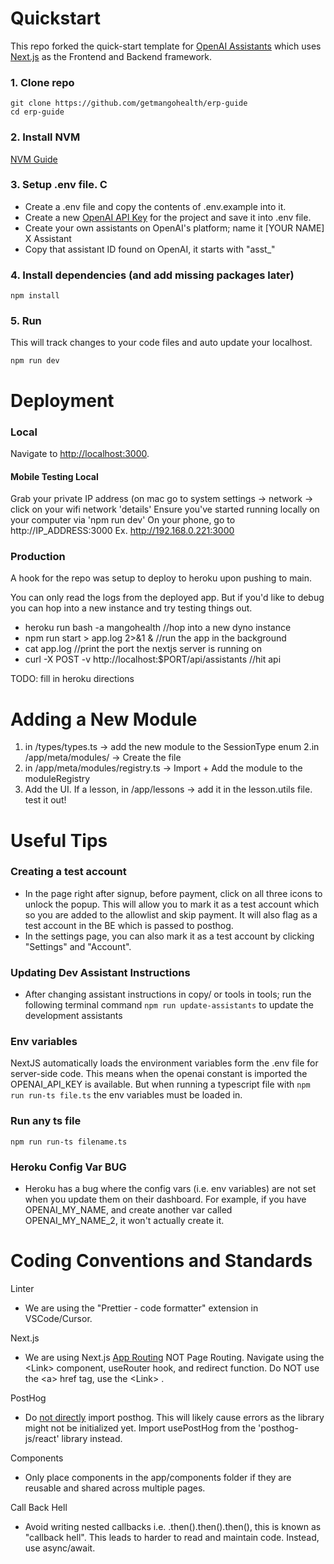 # Quickstart

This repo forked the quick-start template for [OpenAI Assistants](https://platform.openai.com/docs/assistants/overview) which uses [Next.js](https://nextjs.org/docs) as the Frontend and Backend framework.

### 1. Clone repo

```shell
git clone https://github.com/getmangohealth/erp-guide
cd erp-guide
```

### 2. Install NVM

[NVM Guide](https://github.com/nvm-sh/nvm)

### 3. Setup .env file. C

- Create a .env file and copy the contents of .env.example into it. <br/>
- Create a new [OpenAI API Key](https://platform.openai.com/api-keys) for the project and save it into .env file. <br/>
- Create your own assistants on OpenAI's platform; name it [YOUR NAME] X Assistant
- Copy that assistant ID found on OpenAI, it starts with "asst\_"

### 4. Install dependencies (and add missing packages later)

```shell
npm install
```

### 5. Run

This will track changes to your code files and auto update your localhost.

```shell
npm run dev
```

# Deployment

### Local

Navigate to [http://localhost:3000](http://localhost:3000).

#### Mobile Testing Local

Grab your private IP address (on mac go to system settings -> network -> click on your wifi network 'details'
Ensure you've started running locally on your computer via 'npm run dev'
On your phone, go to http://IP_ADDRESS:3000
Ex. http://192.168.0.221:3000

### Production

A hook for the repo was setup to deploy to heroku upon pushing to main.

You can only read the logs from the deployed app. But if you'd like to debug
you can hop into a new instance and try testing things out.

- heroku run bash -a mangohealth //hop into a new dyno instance
- npm run start > app.log 2>&1 & //run the app in the background
- cat app.log //print the port the nextjs server is running on
- curl -X POST -v http://localhost:$PORT/api/assistants //hit api

TODO: fill in heroku directions

# Adding a New Module

1. in /types/types.ts -> add the new module to the SessionType enum
   2.in /app/meta/modules/ -> Create the file
2. in /app/meta/modules/registry.ts -> Import + Add the module to the moduleRegistry
3. Add the UI. If a lesson, in /app/lessons -> add it in the lesson.utils file.
   test it out!

# Useful Tips

### Creating a test account

- In the page right after signup, before payment, click on all three icons to unlock the popup. This will allow you to mark it as a test account which so you are added to the allowlist and skip payment. It will also flag as a test account in the BE which is passed to posthog.
- In the settings page, you can also mark it as a test account by clicking "Settings" and "Account".

### Updating Dev Assistant Instructions

- After changing assistant instructions in copy/ or tools in tools; run the following terminal command
  `npm run update-assistants` to update the development assistants

### Env variables

NextJS automatically loads the environment variables form the .env file for server-side code. This means when the openai constant is imported the OPENAI_API_KEY is available. But when running a typescript file with `npm run run-ts file.ts` the env variables must be loaded in.

### Run any ts file

`npm run run-ts filename.ts`

### Heroku Config Var BUG

- Heroku has a bug where the config vars (i.e. env variables) are not set when you update them on their dashboard. For example, if you have OPENAI_MY_NAME, and create another var called OPENAI_MY_NAME_2, it won't actually create it.

# Coding Conventions and Standards

Linter

- We are using the "Prettier - code formatter" extension in VSCode/Cursor.

Next.js

- We are using Next.js [App Routing](https://nextjs.org/docs/app/building-your-application/routing/linking-and-navigating) NOT Page Routing. Navigate using the \<Link> component, useRouter hook, and redirect function. Do NOT use the \<a> href tag, use the \<Link> .

PostHog

- Do [not directly](https://posthog.com/docs/libraries/react#using-posthog-js-functions) import posthog. This will likely cause errors as the library might not be initialized yet. Import usePostHog from the 'posthog-js/react' library instead.

Components

- Only place components in the app/components folder if they are reusable and shared across multiple pages.

Call Back Hell

- Avoid writing nested callbacks i.e. .then().then().then(), this is known as "callback hell". This leads to harder to read and maintain code. Instead, use async/await.
